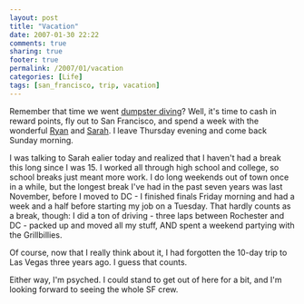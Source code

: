 ```yaml
---
layout: post
title: "Vacation"
date: 2007-01-30 22:22
comments: true
sharing: true
footer: true
permalink: /2007/01/vacation
categories: [Life]
tags: [san_francisco, trip, vacation]
---
```

Remember that time we went <a href="/archives/2005/11/nadruwrini_part_5_epilogue.php">dumpster diving</a>?  Well, it's time to cash in reward points, fly out to San Francisco, and spend a week with the wonderful <a href="http://www.ryandoherty.net/">Ryan</a> and <a href="http://www.sarahfriedlander.com/blog/">Sarah</a>.  I leave Thursday evening and come back Sunday morning.

I was talking to Sarah ealier today and realized that I haven't had a break this long since I was 15.  I worked all through high school and college, so school breaks just meant more work.  I do long weekends out of town once in a while, but the longest break I've had in the past seven years was last November, before I moved to DC - I finished finals Friday morning and had a week and a half before starting my job on a Tuesday.  That hardly counts as a break, though: I did a ton of driving - three laps between Rochester and DC - packed up and moved all my stuff, AND spent a weekend partying with the Grillbillies.

Of course, now that I really think about it, I had forgotten the 10-day trip to Las Vegas three years ago.  I guess that counts.

Either way, I'm psyched.  I could stand to get out of here for a bit, and I'm looking forward to seeing the whole SF crew.
